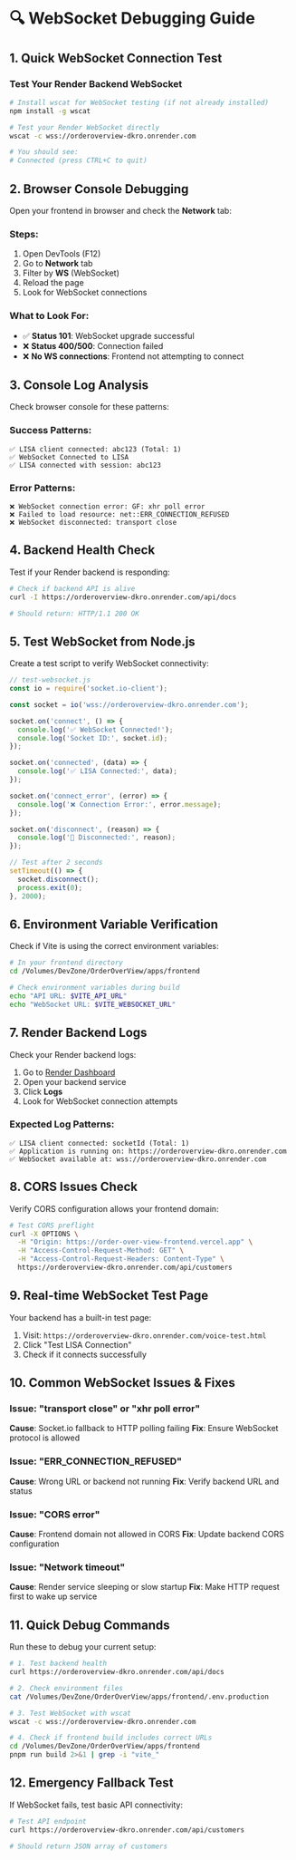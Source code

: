 # 🔍 WebSocket Debugging Guide

## 1. Quick WebSocket Connection Test

### Test Your Render Backend WebSocket
```bash
# Install wscat for WebSocket testing (if not already installed)
npm install -g wscat

# Test your Render WebSocket directly
wscat -c wss://orderoverview-dkro.onrender.com

# You should see:
# Connected (press CTRL+C to quit)
```

## 2. Browser Console Debugging

Open your frontend in browser and check the **Network** tab:

### Steps:
1. Open DevTools (F12)
2. Go to **Network** tab
3. Filter by **WS** (WebSocket)
4. Reload the page
5. Look for WebSocket connections

### What to Look For:
- ✅ **Status 101**: WebSocket upgrade successful
- ❌ **Status 400/500**: Connection failed
- ❌ **No WS connections**: Frontend not attempting to connect

## 3. Console Log Analysis

Check browser console for these patterns:

### Success Patterns:
```
✅ LISA client connected: abc123 (Total: 1)
✅ WebSocket Connected to LISA
✅ LISA connected with session: abc123
```

### Error Patterns:
```
❌ WebSocket connection error: GF: xhr poll error
❌ Failed to load resource: net::ERR_CONNECTION_REFUSED
❌ WebSocket disconnected: transport close
```

## 4. Backend Health Check

Test if your Render backend is responding:

```bash
# Check if backend API is alive
curl -I https://orderoverview-dkro.onrender.com/api/docs

# Should return: HTTP/1.1 200 OK
```

## 5. Test WebSocket from Node.js

Create a test script to verify WebSocket connectivity:

```javascript
// test-websocket.js
const io = require('socket.io-client');

const socket = io('wss://orderoverview-dkro.onrender.com');

socket.on('connect', () => {
  console.log('✅ WebSocket Connected!');
  console.log('Socket ID:', socket.id);
});

socket.on('connected', (data) => {
  console.log('✅ LISA Connected:', data);
});

socket.on('connect_error', (error) => {
  console.log('❌ Connection Error:', error.message);
});

socket.on('disconnect', (reason) => {
  console.log('🔌 Disconnected:', reason);
});

// Test after 2 seconds
setTimeout(() => {
  socket.disconnect();
  process.exit(0);
}, 2000);
```

## 6. Environment Variable Verification

Check if Vite is using the correct environment variables:

```bash
# In your frontend directory
cd /Volumes/DevZone/OrderOverView/apps/frontend

# Check environment variables during build
echo "API URL: $VITE_API_URL"
echo "WebSocket URL: $VITE_WEBSOCKET_URL"
```

## 7. Render Backend Logs

Check your Render backend logs:

1. Go to [Render Dashboard](https://dashboard.render.com)
2. Open your backend service
3. Click **Logs**
4. Look for WebSocket connection attempts

### Expected Log Patterns:
```
✅ LISA client connected: socketId (Total: 1)
✅ Application is running on: https://orderoverview-dkro.onrender.com
✅ WebSocket available at: wss://orderoverview-dkro.onrender.com
```

## 8. CORS Issues Check

Verify CORS configuration allows your frontend domain:

```bash
# Test CORS preflight
curl -X OPTIONS \
  -H "Origin: https://order-over-view-frontend.vercel.app" \
  -H "Access-Control-Request-Method: GET" \
  -H "Access-Control-Request-Headers: Content-Type" \
  https://orderoverview-dkro.onrender.com/api/customers
```

## 9. Real-time WebSocket Test Page

Your backend has a built-in test page:

1. Visit: `https://orderoverview-dkro.onrender.com/voice-test.html`
2. Click "Test LISA Connection"
3. Check if it connects successfully

## 10. Common WebSocket Issues & Fixes

### Issue: "transport close" or "xhr poll error"
**Cause**: Socket.io fallback to HTTP polling failing
**Fix**: Ensure WebSocket protocol is allowed

### Issue: "ERR_CONNECTION_REFUSED"
**Cause**: Wrong URL or backend not running
**Fix**: Verify backend URL and status

### Issue: "CORS error"
**Cause**: Frontend domain not allowed in CORS
**Fix**: Update backend CORS configuration

### Issue: "Network timeout"
**Cause**: Render service sleeping or slow startup
**Fix**: Make HTTP request first to wake up service

## 11. Quick Debug Commands

Run these to debug your current setup:

```bash
# 1. Test backend health
curl https://orderoverview-dkro.onrender.com/api/docs

# 2. Check environment files
cat /Volumes/DevZone/OrderOverView/apps/frontend/.env.production

# 3. Test WebSocket with wscat
wscat -c wss://orderoverview-dkro.onrender.com

# 4. Check if frontend build includes correct URLs
cd /Volumes/DevZone/OrderOverView/apps/frontend
pnpm run build 2>&1 | grep -i "vite_"
```

## 12. Emergency Fallback Test

If WebSocket fails, test basic API connectivity:

```bash
# Test API endpoint
curl https://orderoverview-dkro.onrender.com/api/customers

# Should return JSON array of customers
```

